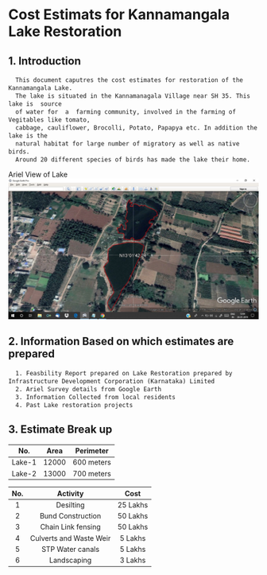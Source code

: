 # Cost Estimats  for  Kannamangala Lake Restoration 

## 1. Introduction
      This document caputres the cost estimates for restoration of the Kannamangala Lake. 
      The lake is situated in the Kannamanagala Village near SH 35. This lake is  source 
      of water for  a  farming community, involved in the farming of Vegitables like tomato, 
      cabbage, cauliflower, Brocolli, Potato, Papapya etc. In addition the lake is the 
      natural habitat for large number of migratory as well as native birds. 
      Around 20 different species of birds has made the lake their home.
Ariel View of Lake
![alt text][logo]

[logo]: https://github.com/girishsukukumar/kannamangala/blob/master/lake1.jpeg "Logo Title Text 2"
      
## 2. Information Based on which estimates are prepared
      1. Feasbility Report prepared on Lake Restoration prepared by Infrastructure Development Corporation (Karnataka) Limited 
      2. Ariel Survey details from Google Earth
      3. Information Collected from local residents
      4. Past Lake restoration projects
      
## 3. Estimate Break up
| No.    | Area                 | Perimeter     |
|:------:|:--------------------:|:-------------:|
| Lake-1 | 12000                 | 600 meters   |
| Lake-2 | 13000                 | 700 meters   |


| No. | Activity                 | Cost     |
|:---:|:------------------:      |:--------:|
| 1   | Desilting                | 25 Lakhs |
| 2   | Bund Construction        | 50 Lakhs |
| 3   | Chain Link fensing       | 50 Lakhs |
| 4   | Culverts and Waste Weir  | 5 Lakhs  |
| 5   | STP Water canals         | 5 Lakhs  |
| 6   | Landscaping              | 3 Lakhs  |
